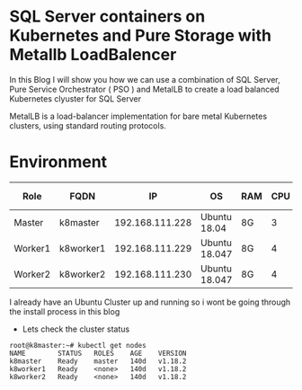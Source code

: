
# SQL Server containers on Kubernetes and Pure Storage with Metallb LoadBalencer

In this Blog I will show you how we can use a combination of SQL Server, Pure Service Orchestrator ( PSO ) and MetalLB to create a load balanced Kubernetes clyuster
for SQL Server

MetalLB is a load-balancer implementation for bare metal Kubernetes clusters, using standard routing protocols.


# Environment

|Role|FQDN|IP|OS|RAM|CPU|K8 Ver
|----|----|----|----|----|----|---|
|Master|k8master|192.168.111.228|Ubuntu 18.04|8G|3|1.18
|Worker1|k8worker1|192.168.111.229|Ubuntu 18.047|8G|4|1.18
|Worker2|k8worker2|192.168.111.230|Ubuntu 18.047|8G|4|1.18

I already have an Ubuntu Cluster up and running so i wont be going through the install process in this blog

- Lets check the cluster status

```
root@k8master:~# kubectl get nodes
NAME        STATUS   ROLES    AGE    VERSION
k8master    Ready    master   140d   v1.18.2
k8worker1   Ready    <none>   140d   v1.18.2
k8worker2   Ready    <none>   140d   v1.18.2
```
